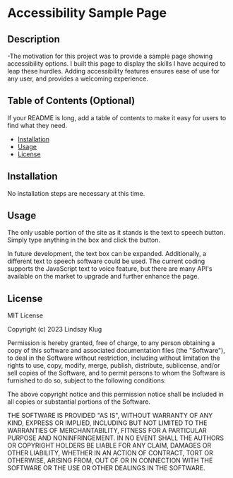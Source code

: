 # Accessibility Sample Page

## Description

-The motivation for this project was to provide a sample page showing accessibility options. I built this page to display the skills I have acquired to leap these hurdles. Adding accessibility features ensures ease of use for any user, and provides a welcoming experience.


## Table of Contents (Optional)

If your README is long, add a table of contents to make it easy for users to find what they need.

- [Installation](#installation)
- [Usage](#usage)
- [License](#license)

## Installation

No installation steps are necessary at this time.

## Usage

The only usable portion of the site as it stands is the text to speech button. Simply type anything in the box and click the button.

In future development, the text box can be expanded. Additionally, a different text to speech software could be used. The current coding supports the JavaScript text to voice feature, but there are many API's available on the market to upgrade and further enhance the page.


## License

MIT License

Copyright (c) 2023 Lindsay Klug

Permission is hereby granted, free of charge, to any person obtaining a copy
of this software and associated documentation files (the "Software"), to deal
in the Software without restriction, including without limitation the rights
to use, copy, modify, merge, publish, distribute, sublicense, and/or sell
copies of the Software, and to permit persons to whom the Software is
furnished to do so, subject to the following conditions:

The above copyright notice and this permission notice shall be included in all
copies or substantial portions of the Software.

THE SOFTWARE IS PROVIDED "AS IS", WITHOUT WARRANTY OF ANY KIND, EXPRESS OR
IMPLIED, INCLUDING BUT NOT LIMITED TO THE WARRANTIES OF MERCHANTABILITY,
FITNESS FOR A PARTICULAR PURPOSE AND NONINFRINGEMENT. IN NO EVENT SHALL THE
AUTHORS OR COPYRIGHT HOLDERS BE LIABLE FOR ANY CLAIM, DAMAGES OR OTHER
LIABILITY, WHETHER IN AN ACTION OF CONTRACT, TORT OR OTHERWISE, ARISING FROM,
OUT OF OR IN CONNECTION WITH THE SOFTWARE OR THE USE OR OTHER DEALINGS IN THE
SOFTWARE.
